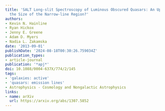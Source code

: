```yaml
---
title: 'SALT Long-slit Spectroscopy of Luminous Obscured Quasars: An Upper Limit on
  the Size of the Narrow-line Region?'
authors:
- Kevin N. Hainline
- Ryan Hickox
- Jenny E. Greene
- Adam D. Myers
- Nadia L. Zakamska
date: '2013-09-01'
publishDate: '2024-08-18T00:30:26.759034Z'
publication_types:
- article-journal
publication: '*apj*'
doi: 10.1088/0004-637X/774/2/145
tags:
- 'galaxies: active'
- 'quasars: emission lines'
- Astrophysics - Cosmology and Nongalactic Astrophysics
links:
- name: arXiv
  url: https://arxiv.org/abs/1307.5852
---
```

